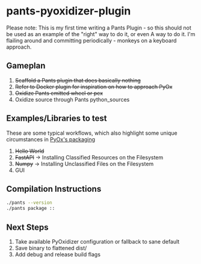 # pants-pyoxidizer-plugin

Please note: This is my first time writing a Pants Plugin - so this should not be used as an example of the "right" way to do it, or even A way to do it. I'm flailing around and committing periodically - monkeys on a keyboard approach.

## Gameplan

1. ~~Scaffold a Pants plugin that does basically nothing~~
2. ~~Refer to Docker plugin for inspiration on how to approach PyOx~~
3. ~~Oxidize Pants emitted wheel or pex~~
4. Oxidize source through Pants python_sources

## Examples/Libraries to test

These are some typical workflows, which also highlight some unique circumstances in [PyOx's packaging](https://pyoxidizer.readthedocs.io/en/stable/pyoxidizer_packaging_additional_files.html)

1. ~~Hello World~~
2. ~~FastAPI~~ -> Installing Classified Resources on the Filesystem
3. ~~Numpy~~ -> Installing Unclassified Files on the Filesystem
4. GUI

## Compilation Instructions

```bash
./pants --version
./pants package ::
```

## Next Steps

1. Take available PyOxidizer configuration or fallback to sane default
2. Save binary to flattened dist/
3. Add debug and release build flags
